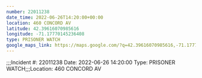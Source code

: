 ```yaml
---
number: 22011238
date_time: 2022-06-26T14:20:00+00:00
location: 460 CONCORD AV
latitude: 42.39616070985616
longitude: -71.17770145236408
type: PRISONER WATCH
google_maps_link: https://maps.google.com/?q=42.39616070985616,-71.17770145236408
---
```


;;;Incident #: 22011238   Date: 2022-06-26 14:20:00   Type: PRISONER WATCH;;;Location: 460 CONCORD AV
